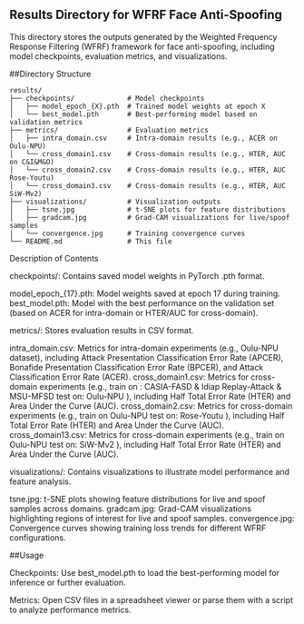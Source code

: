 ## Results Directory for WFRF Face Anti-Spoofing

This directory stores the outputs generated by the Weighted Frequency Response Filtering (WFRF) framework for face anti-spoofing, including model checkpoints, evaluation metrics, and visualizations. 

##Directory Structure
```
results/
├── checkpoints/             # Model checkpoints
│   ├── model_epoch_{X}.pth  # Trained model weights at epoch X
│   └── best_model.pth       # Best-performing model based on validation metrics
├── metrics/                 # Evaluation metrics
│   ├── intra_domain.csv     # Intra-domain results (e.g., ACER on Oulu-NPU)
│   └── cross_domain1.csv    # Cross-domain results (e.g., HTER, AUC on C&I&M&O)
│   └── cross_domain2.csv    # Cross-domain results (e.g., HTER, AUC Rose-Youtu)
│   └── cross_domain3.csv    # Cross-domain results (e.g., HTER, AUC SiW-Mv2)
├── visualizations/          # Visualization outputs
│   ├── tsne.jpg             # t-SNE plots for feature distributions
│   ├── gradcam.jpg          # Grad-CAM visualizations for live/spoof samples
│   └── convergence.jpg      # Training convergence curves
└── README.md                # This file
```

Description of Contents

checkpoints/: Contains saved model weights in PyTorch .pth format.

model_epoch_{17}.pth: Model weights saved at epoch 17 during training.
best_model.pth: Model with the best performance on the validation set (based on ACER for intra-domain or HTER/AUC for cross-domain).


metrics/: Stores evaluation results in CSV format.

intra_domain.csv: Metrics for intra-domain experiments (e.g., Oulu-NPU dataset), including Attack Presentation Classification Error Rate (APCER), Bonafide Presentation Classification Error Rate (BPCER), and Attack Classification Error Rate (ACER).
cross_domain1.csv: Metrics for cross-domain experiments (e.g., train on : CASIA-FASD & Idiap Replay-Attack & MSU-MFSD test on: Oulu-NPU ), including Half Total Error Rate (HTER) and Area Under the Curve (AUC).
cross_domain2.csv: Metrics for cross-domain experiments (e.g., train on Oulu-NPU test on: Rose-Youtu ), including Half Total Error Rate (HTER) and Area Under the Curve (AUC).
cross_domain13.csv: Metrics for cross-domain experiments (e.g., train on Oulu-NPU test on: SiW-Mv2 ), including Half Total Error Rate (HTER) and Area Under the Curve (AUC).


visualizations/: Contains visualizations to illustrate model performance and feature analysis.

tsne.jpg: t-SNE plots showing feature distributions for live and spoof samples across domains.
gradcam.jpg: Grad-CAM visualizations highlighting regions of interest for live and spoof samples.
convergence.jpg: Convergence curves showing training loss trends for different WFRF configurations.



##Usage

Checkpoints: Use best_model.pth to load the best-performing model for inference or further evaluation.


Metrics: Open CSV files in a spreadsheet viewer or parse them with a script to analyze performance metrics.



